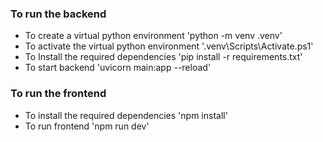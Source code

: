 ### To run the backend
- To create a virtual python environment
'python -m venv .venv'
- To activate the virtual python environment
'.venv\Scripts\Activate.ps1'
- To Install the required dependencies
'pip install -r requirements.txt'
- To start backend
'uvicorn main:app --reload'

### To run the frontend
- To install the required dependencies
'npm install'
- To run frontend
'npm run dev'